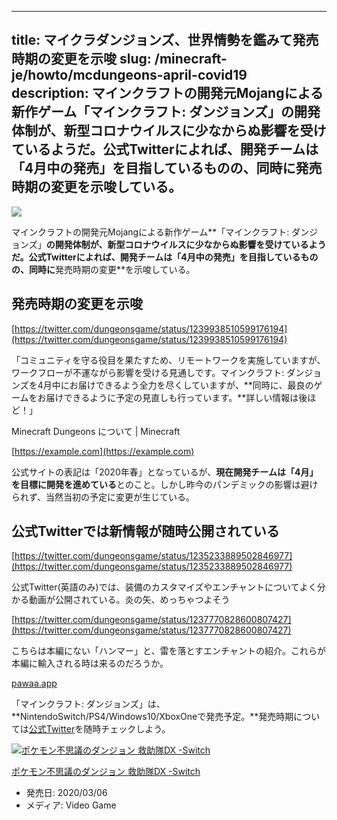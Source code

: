 
---
title: マイクラダンジョンズ、世界情勢を鑑みて発売時期の変更を示唆
slug: /minecraft-je/howto/mcdungeons-april-covid19
description: マインクラフトの開発元Mojangによる新作ゲーム「マインクラフト: ダンジョンズ」の開発体制が、新型コロナウイルスに少なからぬ影響を受けているようだ。公式Twitterによれば、開発チームは「4月中の発売」を目指しているものの、同時に発売時期の変更を示唆している。
---

![](https://cdn-ak.f.st-hatena.com/images/fotolife/s/sasigume/20210208/20210208100831.jpg)

マインクラフトの開発元Mojangによる新作ゲーム**「マインクラフト: ダンジョンズ」**の開発体制が、新型コロナウイルスに少なからぬ影響を受けているようだ。公式Twitterによれば、開発チームは「4月中の発売」を目指しているものの、同時に**発売時期の変更**を示唆している。

## 発売時期の変更を示唆

[https://twitter.com/dungeonsgame/status/1239938510599176194](https://twitter.com/dungeonsgame/status/1239938510599176194)

「コミュニティを守る役目を果たすため、リモートワークを実施していますが、ワークフローが不運ながら影響を受ける見通しです。マインクラフト: ダンジョンズを4月中にお届けできるよう全力を尽くしていますが、**同時に、最良のゲームをお届けできるように予定の見直しも行っています。**詳しい情報は後ほど！」

Minecraft Dungeons について | Minecraft

[https://example.com](https://example.com)

公式サイトの表記は「2020年春」となっているが、**現在開発チームは「4月」を目標に開発を進めている**とのこと。しかし昨今のパンデミックの影響は避けられず、当然当初の予定に変更が生じている。

## 公式Twitterでは新情報が随時公開されている

[https://twitter.com/dungeonsgame/status/1235233889502846977](https://twitter.com/dungeonsgame/status/1235233889502846977)

公式Twitter(英語のみ)では、装備のカスタマイズやエンチャントについてよく分かる動画が公開されている。炎の矢、めっちゃつよそう

[https://twitter.com/dungeonsgame/status/1237770828600807427](https://twitter.com/dungeonsgame/status/1237770828600807427)

こちらは本編にない「ハンマー」と、雷を落とすエンチャントの紹介。これらが本編に輸入される時は来るのだろうか。

[pawaa.app](https://pawaa.app/mcdungeons-diaries-environment/)

「マインクラフト: ダンジョンズ」は、**NintendoSwitch/PS4/Windows10/XboxOneで発売予定。**発売時期については[公式Twitter](https://twitter.com/dungeonsgame)を随時チェックしよう。

[![ポケモン不思議のダンジョン 救助隊DX -Switch](https://m.media-amazon.com/images/I/51ptCnD1RLL.jpg "ポケモン不思議のダンジョン 救助隊DX -Switch")](https://www.amazon.co.jp/exec/obidos/ASIN/B083QCWY21/and0ry0-22/)

[ポケモン不思議のダンジョン 救助隊DX -Switch](https://www.amazon.co.jp/exec/obidos/ASIN/B083QCWY21/and0ry0-22/)

*   発売日: 2020/03/06
*   メディア: Video Game
